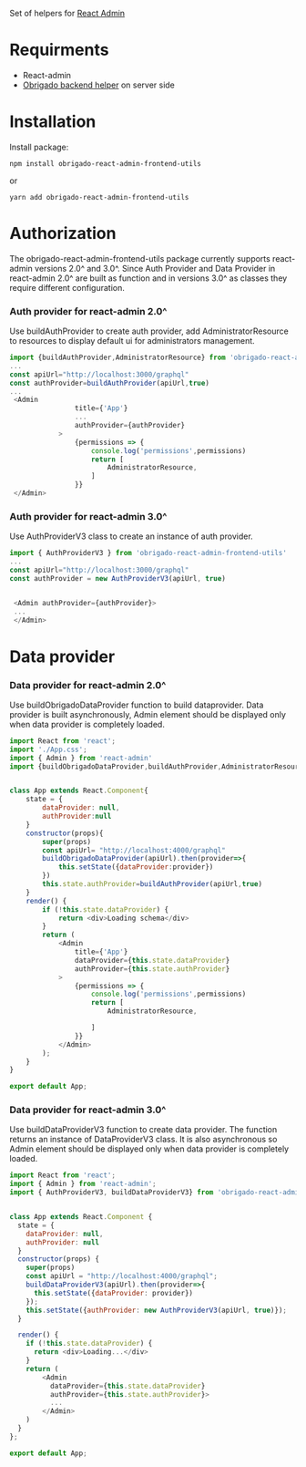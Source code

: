 Set of helpers for [React Admin](https://github.com/marmelab/react-admin)
# Requirments
+ React-admin
+ [Obrigado backend helper](https://github.com/kultprosvet/obrigado-react-admin-backend-utils) on server side
# Installation
Install package:
```
npm install obrigado-react-admin-frontend-utils
```
or
```
yarn add obrigado-react-admin-frontend-utils
```
# Authorization 
The obrigado-react-admin-frontend-utils package currently supports react-admin versions 2.0^ and 3.0^. Since Auth Provider and Data Provider in react-admin 2.0^ are built as function and in versions 3.0^ as classes they require different configuration.
### Auth provider for react-admin 2.0^
Use buildAuthProvider to create auth provider, add  AdministratorResource to resources to display default ui for administrators management.
```javascript
import {buildAuthProvider,AdministratorResource} from 'obrigado-react-admin-frontend-utils'
...
const apiUrl="http://localhost:3000/graphql"
const authProvider=buildAuthProvider(apiUrl,true)
... 
 <Admin
                title={'App'}
                ...
                authProvider={authProvider}
            >
                {permissions => {
                    console.log('permissions',permissions)
                    return [
                        AdministratorResource,
                    ]
                }}
 </Admin>
```
### Auth provider for react-admin 3.0^
Use AuthProviderV3 class to create an instance of auth provider. 
```javascript
import { AuthProviderV3 } from 'obrigado-react-admin-frontend-utils'
...
const apiUrl="http://localhost:3000/graphql"
const authProvider = new AuthProviderV3(apiUrl, true)


 <Admin authProvider={authProvider}>
 ...
 </Admin>
```
 
# Data provider
### Data provider for react-admin 2.0^
Use buildObrigadoDataProvider function to build dataprovider. Data provider is built asynchronously, Admin element should be displayed only when data provider is completely loaded. 

``` javascript
import React from 'react';
import './App.css';
import { Admin } from 'react-admin'
import {buildObrigadoDataProvider,buildAuthProvider,AdministratorResource} from 'obrigado-react-admin-frontend-utils'


class App extends React.Component{
    state = {
        dataProvider: null,
        authProvider:null
    }
    constructor(props){
        super(props)
        const apiUrl= "http://localhost:4000/graphql"
        buildObrigadoDataProvider(apiUrl).then(provider=>{
            this.setState({dataProvider:provider})
        })
        this.state.authProvider=buildAuthProvider(apiUrl,true)
    }
    render() {
        if (!this.state.dataProvider) {
            return <div>Loading schema</div>
        }
        return (
            <Admin
                title={'App'}
                dataProvider={this.state.dataProvider}
                authProvider={this.state.authProvider}
            >
                {permissions => {
                    console.log('permissions',permissions)
                    return [
                        AdministratorResource,

                    ]
                }}
            </Admin>
        );
    }
}

export default App;

```
### Data provider for react-admin 3.0^
Use buildDataProviderV3 function to create data provider. The function returns an instance of DataProviderV3 class. It is also asynchronous so Admin element should be displayed only when data provider is completely loaded.
```javascript
import React from 'react';
import { Admin } from 'react-admin';
import { AuthProviderV3, buildDataProviderV3} from 'obrigado-react-admin-frontend-utils';


class App extends React.Component {
  state = {
    dataProvider: null,
    authProvider: null
  }
  constructor(props) {
    super(props)
    const apiUrl = "http://localhost:4000/graphql";
    buildDataProviderV3(apiUrl).then(provider=>{
      this.setState({dataProvider: provider})
    });
    this.setState({authProvider: new AuthProviderV3(apiUrl, true)});
  }

  render() {
    if (!this.state.dataProvider) {
      return <div>Loading...</div>
    }
    return (
        <Admin 
          dataProvider={this.state.dataProvider} 
          authProvider={this.state.authProvider}>
          ...
        </Admin>
    )
  }
};

export default App;
```